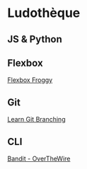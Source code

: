 # Ludothèque

## JS & Python
[](https://codecombat.com/)
## Flexbox
[Flexbox Froggy](http://flexboxfroggy.com/)

## Git
[Learn Git Branching](http://pcottle.github.io/learnGitBranching/)

## CLI
[Bandit - OverTheWire](http://overthewire.org/wargames/bandit/)